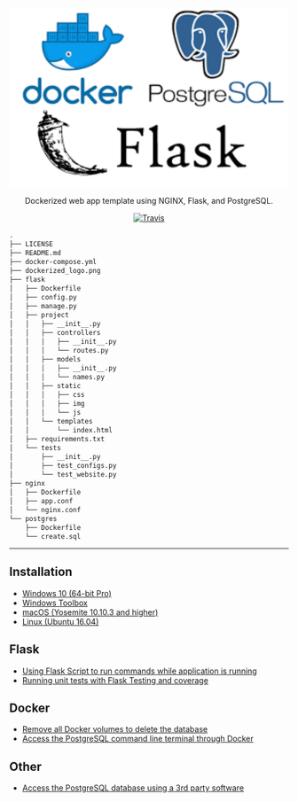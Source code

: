 <p align="center">
    <img src="dockerized_logo.png" alt="logo" width="800px">
</p>
<p align="center">
    Dockerized web app template using NGINX, Flask, and PostgreSQL.
</p>
<p align="center">
    <a href="https://travis-ci.org/Radu-Raicea/Dockerized-Flask"><img src="https://travis-ci.org/Radu-Raicea/Dockerized-Flask.svg?branch=master" alt="Travis" /></a>
</p>


    .
    ├── LICENSE
    ├── README.md
    ├── docker-compose.yml
    ├── dockerized_logo.png
    ├── flask
    │   ├── Dockerfile
    │   ├── config.py
    │   ├── manage.py
    │   ├── project
    │   │   ├── __init__.py
    │   │   ├── controllers
    │   │   │   ├── __init__.py
    │   │   │   └── routes.py
    │   │   ├── models
    │   │   │   ├── __init__.py
    │   │   │   └── names.py
    │   │   ├── static
    │   │   │   ├── css
    │   │   │   ├── img
    │   │   │   └── js
    │   │   └── templates
    │   │       └── index.html
    │   ├── requirements.txt
    │   └── tests
    │       ├── __init__.py
    │       ├── test_configs.py
    │       └── test_website.py
    ├── nginx
    │   ├── Dockerfile
    │   ├── app.conf
    │   └── nginx.conf
    └── postgres
        ├── Dockerfile
        └── create.sql


---


## Installation
* [Windows 10 (64-bit Pro)](https://github.com/Radu-Raicea/Dockerized-Flask/wiki/%5BInstallation%5D-Windows-10-Instructions-(64-bit-Pro))
* [Windows Toolbox](https://github.com/Radu-Raicea/Dockerized-Flask/wiki/%5BInstallation%5D-Windows-Instructions-(Toolbox))
* [macOS (Yosemite 10.10.3 and higher)](https://github.com/Radu-Raicea/Dockerized-Flask/wiki/%5BInstallation%5D-macOS-Instructions-(Yosemite-10.10.3-and-higher))
* [Linux (Ubuntu 16.04)](https://github.com/Radu-Raicea/Dockerized-Flask/wiki/%5BInstallation%5D-Linux-Instructions-(Ubuntu-16.04))

## Flask
* [Using Flask Script to run commands while application is running](https://github.com/Radu-Raicea/Dockerized-Flask/wiki/%5BFlask%5D-Using-Flask-Script-to-run-commands-while-the-application-is-running)
* [Running unit tests with Flask Testing and coverage](https://github.com/Radu-Raicea/Dockerized-Flask/wiki/%5BFlask%5D-Running-unit-tests-with-Flask-Testing-and-coverage)

## Docker
* [Remove all Docker volumes to delete the database](https://github.com/Radu-Raicea/Dockerized-Flask/wiki/%5BDocker%5D-Remove-all-Docker-volumes-to-delete-the-database)
* [Access the PostgreSQL command line terminal through Docker](https://github.com/Radu-Raicea/Dockerized-Flask/wiki/%5BDocker%5D-Access-the-PostgreSQL-command-line-terminal-through-Docker)

## Other
* [Access the PostgreSQL database using a 3rd party software](https://github.com/Radu-Raicea/Dockerized-Flask/wiki/%5BOther%5D-Access-the-PostgreSQL-database-using-a-3rd-party-software)
